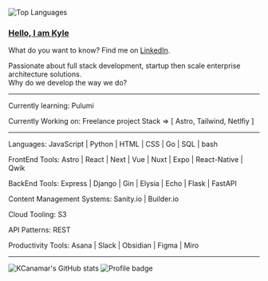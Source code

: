 ![Top Languages](https://github-readme-stats.vercel.app/api/top-langs/?username=kcanamar&langs_count=10&theme=nord&layout=compact&count_private=true)
### [Hello, I am Kyle](https://kcanamar-portfolio.vercel.app/)

What do you want to know? Find me on [LinkedIn](https://www.linkedin.com/in/kyle-canamar/).

Passionate about full stack development, startup then scale enterprise architecture solutions. <br>Why do we develop the way we do?

---

Currently learning: Pulumi 

Currently Working on: Freelance project Stack => [ Astro, Tailwind, Netlfiy ]

---

Languages: JavaScript | Python | HTML | CSS | Go | SQL | bash 

FrontEnd Tools: Astro | React | Next | Vue | Nuxt | Expo | React-Native | Qwik 

BackEnd Tools: Express | Django | Gin | Elysia | Echo | Flask | FastAPI 

Content Management Systems: Sanity.io | Builder.io 

Cloud Tooling: S3 

API Patterns: REST

Productivity Tools: Asana | Slack | Obsidian | Figma | Miro

---


![KCanamar's GitHub stats](https://github-readme-stats.vercel.app/api?username=kcanamar&show_icons=true&theme=nord&count_private=true)
![Profile badge](https://www.codewars.com/users/kcanamar/badges/small)
